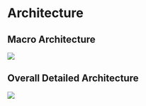 # Architecture

## Macro Architecture

![](res/drawio/MacroArchitecture.drawio)


## Overall Detailed Architecture

![](res/drawio/Architecture.drawio)